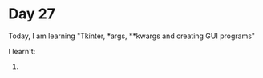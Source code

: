 # Day 27

Today, I am learning "Tkinter, \*args, \*\*kwargs and creating GUI programs"

I learn't:

1.
